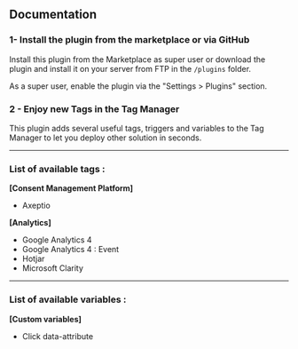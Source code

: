## Documentation

### 1- Install the plugin from the marketplace or via GitHub

Install this plugin from the Marketplace as super user or download the plugin and install it on your server from FTP in
the `/plugins` folder. 

As a super user, enable the plugin via the "Settings > Plugins" section.

### 2 - Enjoy new Tags in the Tag Manager 

This plugin adds several useful tags, triggers and variables to the Tag Manager to let you deploy other solution in seconds.

<hr>  

### List of available tags :

**[Consent Management Platform]**

- Axeptio

**[Analytics]**

- Google Analytics 4
- Google Analytics 4 : Event
- Hotjar
- Microsoft Clarity

<hr>  

### List of available variables :

**[Custom variables]**

- Click data-attribute